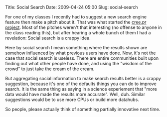 Title: Social Search
Date: 2009-04-24 05:00
Slug: social-search

For one of my classes I recently had to suggest a new search engine
feature then make a pitch about it. That was what started the [cree.pr
project](http://justinnhli.com/posts/2009/04/stranger-appeal.html).
Most of the pitches weren't that interesting (no offense to anyone in
the class reading this), but after hearing a whole bunch of them I had a
revelation: Social search is a crappy idea.

Here by social search I mean something where the results shown are
somehow influenced by what previous users have done. Now, it's not the
case that social search is useless. There are entire communities built
upon finding out what other people have done, and using the "wisdom of
the crowd" to just take the cream of the cream.

But aggregating social information to make search results better is a
crappy suggestion, because it's one of the defaults things you can do to
improve search. It is the same thing as saying in a science experiement
that "more data would have made the results more accurate". Well, duh.
Similar suggestions would be to use more CPUs or build more datahubs.

So people, please actually think of something partially innovative next
time.

